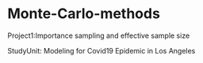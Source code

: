 # Monte-Carlo-methods

Project1:Importance sampling and effective sample size

StudyUnit: Modeling for Covid19 Epidemic in Los Angeles
